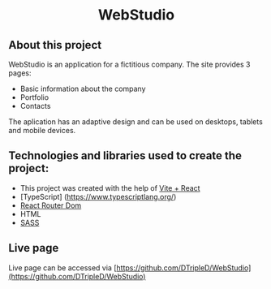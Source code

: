 <h1 align="center">WebStudio</h1>
<h2 align="center">

## About this project

WebStudio is an application for a fictitious company. The site provides 3 pages:

- Basic information about the company
- Portfolio
- Contacts

The aplication has an adaptive design and can be used on desktops, tablets and mobile devices.

## Technologies and libraries used to create the project:

- This project was created with the help of [Vite + React](https://github.com/vitejs/vite)
- [TypeScript] (https://www.typescriptlang.org/)
- [React Router Dom](https://reactrouter.com/en/main)
- HTML
- [SASS](https://sass-lang.com/)

## Live page

Live page can be accessed via [https://github.com/DTripleD/WebStudio](https://github.com/DTripleD/WebStudio)
